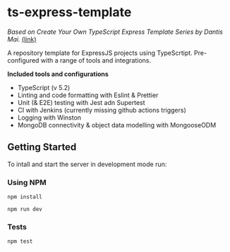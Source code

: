 # ts-express-template
*Based on Create Your Own TypeScript Express Template Series by Dantis Mai.* [(link)](https://dev.to/maithanhdanh/series/14378)

A repository template for ExpressJS projects using TypeScrtipt. Pre-configured with a range of tools and integrations.

**Included tools and configurations**
- TypeScript (v 5.2)
- Linting and code formatting with Eslint & Prettier
- Unit (& E2E) testing with Jest adn Supertest
- CI with Jenkins (currently missing github actions triggers)
- Logging with Winston
- MongoDB connectivity & object data modelling with MongooseODM

## Getting Started
To intall and start the server in development mode run:

### Using NPM
```
npm install

npm run dev
```

### Tests
```
npm test
```